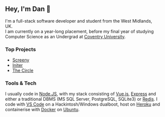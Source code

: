 ## Hey, I'm Dan 👋

I'm a full-stack software developer and student from the West Midlands, UK. <br />
I am currently on a year-long placement, before my final year of studying Computer Science as an Undergrad at [Coventry University](https://www.coventry.ac.uk/).

### Top Projects

- [Screeny](https://github.com/danperks/Screeny)
- [Initer](https://github.com/danperks/Initer)
- [The Circle](https://github.com/danperks/theCircle)

### Tools & Tech

I usually code in [Node.JS](https://www.python.org/), with my stack consisting of [Vue.js](https://vuejs.org/), [Express](https://expressjs.com/) and either a traditional DBMS (MS SQL Server, PostgreSQL, SQLite3) or [Redis](https://redis.io/). I code with [VS Code](https://code.visualstudio.com/) on a Hackintosh/Windows dualboot, host on [Heroku](https://www.heroku.com/) and containerise with [Docker](https://www.docker.com/) on [Ubuntu](https://ubuntu.com/).
